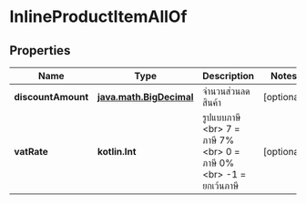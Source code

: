 
# InlineProductItemAllOf

## Properties
Name | Type | Description | Notes
------------ | ------------- | ------------- | -------------
**discountAmount** | [**java.math.BigDecimal**](java.math.BigDecimal.md) | จำนวนส่วนลดสินค้า |  [optional]
**vatRate** | **kotlin.Int** | รูปแบบภาษี &lt;br&gt; 7 &#x3D; ภาษี 7% &lt;br&gt; 0 &#x3D; ภาษี 0% &lt;br&gt; -1 &#x3D; ยกเว้นภาษี |  [optional]



